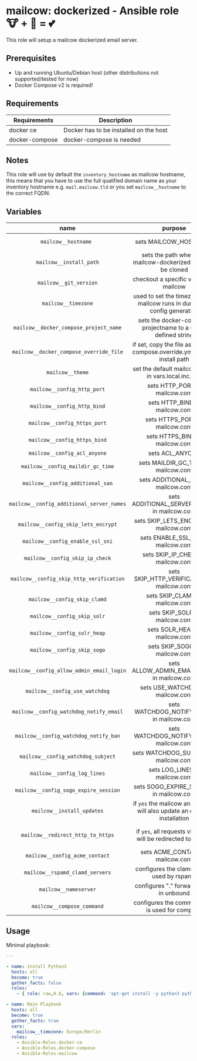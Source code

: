 # mailcow: dockerized - Ansible role 🐮 + 🐋 = 💕

This role will setup a mailcow dockerized email server.

## Prerequisites

- Up and running Ubuntu/Debian host (other distributions not supported/tested for now)
- Docker Compose v2 is required!

## Requirements

| Requirements   | Description                            |
| -------------- | -------------------------------------- |
| docker ce      | Docker has to be installed on the host |
| docker-compose | docker-compose is needed               |

## Notes
This role will use by default the `inventory_hostname` as mailcow hostname, this means that you have to use the full qualified domain name as your inventory hostname e.g. `mail.mailcow.tld` or you set `mailcow__hostname` to the correct FQDN.

## Variables
|                   name                    |                                   purpose                                   |       default value       |                                   note                                    |
|:-----------------------------------------:|:---------------------------------------------------------------------------:|:-------------------------:|:-------------------------------------------------------------------------:|
|           `mailcow__hostname `            |                            sets MAILCOW_HOSTNAME                            |   `inventory_hostname`    |                 needs to be an full qualified domain name                 |
|          `mailcow__install_path`          |       sets the path where the mailcow-dockerized repo will be cloned        | `/opt/mailcow-dockerized` |                                                                           |
|          `mailcow__git_version`           |                   checkout a specific version of mailcow                    |         `master`          |                                                                           |
|            `mailcow__timezone`            | used to set the timezone your mailcow runs in during the config generation  |          not set          |                              **must be set**                              |
|  `mailcow__docker_compose_project_name`   |        sets the docker-compose projectname to a user-defined string         |    `mailcowdockerized`    |                                                                           |
|  `mailcow__docker_compose_override_file`  | if set, copy the file as docker-compose.override.yml into the install path  |          not set          |                                                                           |
|             `mailcow__theme`              |             set the default mailcow theme in vars.local.inc.php             |          `lumen`          |                                                                           |
|        `mailcow__config_http_port`        |                       sets HTTP_PORT in mailcow.conf                        |           `80`            |                                                                           |
|        `mailcow__config_http_bind`        |                       sets HTTP_BIND in mailcow.conf                        |          `none`           |                                                                           |
|       `mailcow__config_https_port`        |                       sets HTTPS_PORT in mailcow.conf                       |           `443`           |                                                                           |
|       `mailcow__config_https_bind`        |                       sets HTTPS_BIND in mailcow.conf                       |          `none`           |                                                                           |
|       `mailcow__config_acl_anyone`        |                               sets ACL_ANYONE                               |         disallow          |                                                                           |
|     `mailcow__config_maildir_gc_time`     |                    sets MAILDIR_GC_TIME in mailcow.conf                     |          `1440`           |                                                                           |
|     `mailcow__config_additional_san`      |                     sets ADDITIONAL_SAN in mailcow.conf                     |                           |                            needs to be a list                             |
| `mailcow__config_additional_server_names` |                sets ADDITIONAL_SERVER_NAMES in mailcow.conf                 |                           |                            needs to be a list                             |
|    `mailcow__config_skip_lets_encrypt`    |                   sets SKIP_LETS_ENCRYPT in mailcow.conf                    |                           |                                                                           |
|     `mailcow__config_enable_ssl_sni`      |                     sets ENABLE_SSL_SNI in mailcow.conf                     |                           |                                                                           |
|      `mailcow__config_skip_ip_check`      |                     sets SKIP_IP_CHECK in mailcow.conf                      |                           |                                                                           |
| `mailcow__config_skip_http_verification`  |                 sets SKIP_HTTP_VERIFICATION in mailcow.conf                 |            `n`            |                                                                           |
|       `mailcow__config_skip_clamd`        |                       sets SKIP_CLAMD in mailcow.conf                       |            `n`            |                                                                           |
|        `mailcow__config_skip_solr`        |                       sets SKIP_SOLR in mailcow.conf                        |            `n`            |                                                                           |
|        `mailcow__config_solr_heap`        |                       sets SOLR_HEAP in mailcow.conf                        |          `1024`           |                                                                           |
|        `mailcow__config_skip_sogo`        |                       sets SKIP_SOGO in mailcow.conf                        |            `n`            |                                                                           |
| `mailcow__config_allow_admin_email_login` |                sets ALLOW_ADMIN_EMAIL_LOGIN in mailcow.conf                 |            `n`            |                                                                           |
|      `mailcow__config_use_watchdog`       |                      sets USE_WATCHDOG in mailcow.conf                      |            `n`            |                                                                           |
|  `mailcow__config_watchdog_notify_email`  |                 sets WATCHDOG_NOTIFY_EMAIL in mailcow.conf                  |                           |                                                                           |
|   `mailcow__config_watchdog_notify_ban`   |                  sets WATCHDOG_NOTIFY_BAN in mailcow.conf                   |            `y`            |                                                                           |
|  `mailcow__config_watchdog_subject`       |                    sets WATCHDOG_SUBJECT in mailcow.conf                    |    `Watchdog ALERT`       |                                                                           |
|        `mailcow__config_log_lines`        |                       sets LOG_LINES in mailcow.conf                        |          `9999`           |                                                                           |
|   `mailcow__config_sogo_expire_session`   |                  sets SOGO_EXPIRE_SESSION in mailcow.conf                   |           `480`           |                                                                           |
|        `mailcow__install_updates`         | if `yes` the mailcow ansible role will also update an existing installation |           `yes`           |                                                                           |
|     `mailcow__redirect_http_to_https`     |         if `yes`, all requests via HTTP will be redirected to HTTPS         |           `no`            | also see https://mailcow.github.io/mailcow-dockerized-docs/u_e-80_to_443/ |
|      `mailcow__config_acme_contact`       |                      sets ACME_CONTACT in mailcow.conf                      |                           |                                                                           |
|      `mailcow__rspamd_clamd_servers`      |                 configures the clamd server used by rspamd                  |       `clamd:3310`        |                                                                           |
|           `mailcow__nameserver`           |                   configures "." forward-zone in unbound                    |                           |       add nameserver "," separated    e.g. "192.168.1.1,10.0.0.1"         |
|        `mailcow__compose_command`         |               configures the command that is used for compose               |     `docker compose`      |      set to `docker-compose` for the standalone version of compose        |

## Usage

Minimal playbook:

```yaml
---

- name: Install Python3
  hosts: all
  become: true
  gather_facts: false
  roles:
    - { role: raw,0.0, vars: {command: 'apt-get install -y python3 python3-pip'} }

- name: Main Playbook
  hosts: all
  become: true
  gather_facts: true
  vars:
    mailcow__timezone: Europe/Berlin
  roles:
    - Ansible-Roles.docker-ce
    - Ansible-Roles.docker-compose
    - Ansible-Roles.mailcow
```
